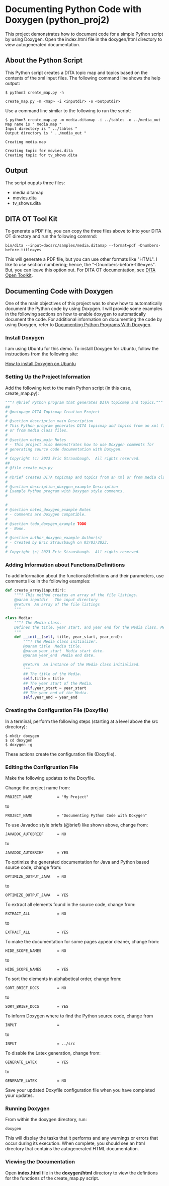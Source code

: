 # Documenting Python Code with Doxygen (python_proj2)

This project demonstrates how to document code for a simple Python script by using Doxygen. Open the index.html file in the doxygen/html directory to view autogenerated documentation.

## About the Python Script

This Python script creates a DITA topic map and topics based on the contents of the xml input files. The following command line shows the help output:

```
$ python3 create_map.py -h

create_map.py -m <map> -i <inputdir> -o <outputdir>
```
Use a command line similar to the following to run the script:

```
$ python3 create_map.py -m media.ditamap -i ../tables -o ../media_out
Map name is " media.map "
Input directory is " ../tables "
Output directory is " ../media_out "

Creating media.map

Creating topic for movies.dita
Creating topic for tv_shows.dita
```
## Output

The script ouputs three files:
- media.ditamap
- movies.dita
- tv_shows.dita

## DITA OT Tool Kit

To generate a PDF file, you can copy the three files above to into your DITA OT directory and run the following commnd:

```
bin/dita --input=docsrc/samples/media.ditamap --format=pdf -Dnumbers-before-title=yes
```

This will generate a PDF file, but you can use other formats like "HTML". I like to use section numbering; hence, the "-Dnumbers-before-title=yes". But, you can leave this option out. For DITA OT documentation, see [DITA Open Toolkit](https://www.dita-ot.org/dev/).

## Documenting Code with Doxygen

One of the main objectives of this project was to show how to automatically document the Python code by using Doxygen. 
I will provide some examples in the following sections on how to enable doxygen to automatically document the code. For additional information on documenting the code by using Doxygen, refer to [Documenting Python Programs With Doxygen](https://www.woolseyworkshop.com/2020/06/25/documenting-python-programs-with-doxygen/).

### Install Doxygen

I am using Ubuntu for this demo. To install Doxygen for Ubuntu, follow the instructions from the following site:

[How to install Doxygen on Ubuntu](https://www.tutorialspoint.com/how-to-install-doxygen-on-ubuntu)

### Setting Up the Project Information

Add the following text to the main Python script (in this case, create_map.py):

``` Python
"""! @brief Python program that generates DITA topicmap and topics."""
##
# @mainpage DITA Topicmap Creation Project
#
# @section description_main Description
# This Python program generates DITA topicmap and topics from an xml file
# or from media class files.
#
# @section notes_main Notes
# - This project also demonstrates how to use Doxygen comments for
# generating source code documentation with Doxygen.
#
# Copyright (c) 2023 Eric Strausbaugh.  All rights reserved.
##
# @file create_map.py
#
# @brief Creates DITA topicmap and topics from an xml or from media class files.
#
# @section description_doxygen_example Description
# Example Python program with Doxygen style comments.
#

#
# @section notes_doxygen_example Notes
# - Comments are Doxygen compatible.
#
# @section todo_doxygen_example TODO
# - None.
#
# @section author_doxygen_example Author(s)
# - Created by Eric Strausbaugh on 03/03/2023.
#
# Copyright (c) 2023 Eric Strausbaugh.  All rights reserved.
```

### Adding Information about Functions/Definitions

To add information about the functions/definitions and their parameters, use comments like in the following examples:

``` Python
def create_array(inputdir):
    """! This method creates an array of the file listings.
    @param inputdir   The input directory
    @return  An array of the file listings
    """
```

``` Python
class Media:
    """! The Media class.
    Defines the title, year start, and year end for the Media class. Media can be movies, TV shows, books, etc.
    """
    def __init__(self, title, year_start, year_end):
        """! The Media class initializer.
        @param title  Media title.
        @param year_start  Media start date.
        @param year_end  Media end date.

        @return  An instance of the Media class initialized.
        """
        ## The title of the Media.
        self.title = title
        ## The year start of the Media.
        self.year_start = year_start
        ## The year end of the Media.
        self.year_end = year_end
```

### Creating the Configuration File (Doxyfile)

In a terminal, perform the following steps (starting at a level above the src directory):
```
$ mkdir doxygen
$ cd doxygen
$ doxygen -g
```
These actions create the configuration file (Doxyfile).

### Editing the Configruation File

Make the following updates to the Doxyfile.

Change the project name from:

```
PROJECT_NAME           = "My Project"
```

to

```
PROJECT_NAME           = "Documenting Python Code with Doxygen"
```

To use Javadoc style briefs (@brief) like shown above, change from:

```
JAVADOC_AUTOBRIEF      = NO
```

to

```
JAVADOC_AUTOBRIEF      = YES
```

To optimize the generated documentation for Java and Python based source code, change from:

```
OPTIMIZE_OUTPUT_JAVA   = NO
```

to

```
OPTIMIZE_OUTPUT_JAVA   = YES
```

To extract all elements found in the source code, change from:

```
EXTRACT_ALL            = NO
```

to

```
EXTRACT_ALL            = YES
```

To make the documentation for some pages appear cleaner, change from:

```
HIDE_SCOPE_NAMES       = NO
```

to

```
HIDE_SCOPE_NAMES       = YES
```

To sort the elements in alphabetical order, change from:

```
SORT_BRIEF_DOCS        = NO
```

to

```
SORT_BRIEF_DOCS        = YES
```

To inform Doxygen where to find the Python source code, change from

```
INPUT                  =
```

to

```
INPUT                  = ../src
```

To disable the Latex generation, change from:

```
GENERATE_LATEX         = YES
```

to

```
GENERATE_LATEX         = NO
```

Save your updated Doxyfile configuration file when you have completed your updates.

### Running Doxygen

From within the doxygen directory, run:

```
doxygen
```

This will display the tasks that it performs and any warnings or errors that occur during its execution. When complete, you should see an html directory that contains the autogenerated HTML documentation.

### Viewing the Documentation

Open **index.html** file in the **doxygen/html** directory to view the defintions for the functions of the create_map.py script.
